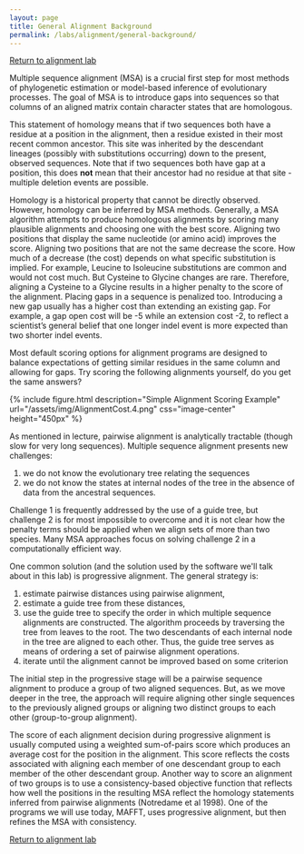 ```yaml
---
layout: page
title: General Alignment Background
permalink: /labs/alignment/general-background/
---
```

[Return to alignment lab](/labs/alignment/)

Multiple sequence alignment (MSA) is a crucial first step for most
methods of phylogenetic estimation or model-based inference of
evolutionary processes. The goal of MSA is to introduce gaps into
sequences so that columns of an aligned matrix contain character states
that are homologous.

This statement of homology means that if two sequences both have a
residue at a position in the alignment, then a residue existed in their
most recent common ancestor. This site was inherited by the descendant
lineages (possibly with substitutions occurring) down to the present,
observed sequences. Note that if two sequences both have gap at a
position, this does <b>not</b> mean that their ancestor had no residue
at that site - multiple deletion events are possible.

Homology is a historical property that cannot be directly observed. 
However, homology can be inferred by MSA methods. Generally, a MSA
algorithm attempts to produce homologous alignments by scoring many
plausible alignments and choosing one with the best score. Aligning two
positions that display the same nucleotide (or amino acid) improves the
score. Aligning two positions that are not the same decrease the score.
How much of a decrease (the cost) depends on what specific substitution
is implied. For example, Leucine to Isoleucine substitutions are common
and would not cost much. But Cysteine to Glycine changes are rare.
Therefore, aligning a Cysteine to a Glycine results in a higher penalty
to the score of the alignment. Placing gaps in a sequence is penalized
too. Introducing a new gap usually has a higher cost than extending an
existing gap. For example, a gap open cost will be -5 while an extension
cost -2, to reflect a scientist’s general belief that one longer indel
event is more expected than two shorter indel events.

Most default scoring options for alignment programs are designed to
balance expectations of getting similar residues in the same column and
allowing for gaps. Try scoring the following alignments yourself, do you
get the same answers?

{% include figure.html description="Simple Alignment Scoring Example" url="/assets/img/AlignmentCost.4.png" css="image-center" height="450px" %}

As mentioned in lecture, pairwise alignment is analytically tractable
(though slow for very long sequences). Multiple sequence alignment presents new challenges: 
1. we do not know the evolutionary tree relating the sequences
1. we do not know the states at internal nodes of the tree in the
absence of data from the ancestral sequences.

Challenge 1 is frequently addressed by the use of a guide tree, but
challenge 2 is for most impossible to overcome and it is not clear how
the penalty terms should be applied when we align sets of more than two
species. Many MSA approaches focus on solving challenge 2 in a
computationally efficient way. 

One common solution (and the solution used by the software we'll talk
about in this lab) is progressive alignment. The general strategy is:
1. estimate pairwise distances using pairwise alignment,
1. estimate a guide tree from these distances,
1. use the guide tree to specify the order in which multiple sequence
alignments are constructed. The algorithm proceeds by traversing the
tree from leaves to the root. The two descendants of each internal node
in the tree are aligned to each other. Thus, the guide tree serves as
means of ordering a set of pairwise alignment operations.
1. iterate until the alignment cannot be improved based on some criterion

The initial step in the progressive stage will be a pairwise sequence
alignment to produce a group of two aligned sequences. But, as we move
deeper in the tree, the approach will require aligning other single
sequences to the previously aligned groups or aligning two distinct
groups to each other (group-to-group alignment).

The score of each alignment decision during progressive alignment is
usually computed using a weighted sum-of-pairs score which produces an
average cost for the position in the alignment. This score reflects the
costs associated with aligning each member of one descendant group to
each member of the other descendant group. Another way to score an
alignment of two groups is to use a consistency-based objective function
that reflects how well the positions in the resulting MSA reflect the
homology statements inferred from pairwise alignments (Notredame et al
1998). One of the programs we will use today, MAFFT, uses progressive
alignment, but then refines the MSA with consistency.

[Return to alignment lab](/labs/alignment/)
